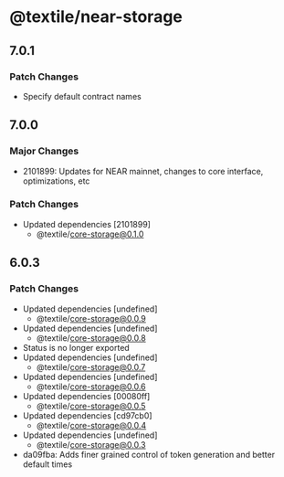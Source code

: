 # @textile/near-storage

## 7.0.1

### Patch Changes

- Specify default contract names

## 7.0.0

### Major Changes

- 2101899: Updates for NEAR mainnet, changes to core interface, optimizations, etc

### Patch Changes

- Updated dependencies [2101899]
  - @textile/core-storage@0.1.0

## 6.0.3

### Patch Changes

- Updated dependencies [undefined]
  - @textile/core-storage@0.0.9
- Updated dependencies [undefined]
  - @textile/core-storage@0.0.8
- Status is no longer exported
- Updated dependencies [undefined]
  - @textile/core-storage@0.0.7
- Updated dependencies [undefined]
  - @textile/core-storage@0.0.6
- Updated dependencies [00080ff]
  - @textile/core-storage@0.0.5
- Updated dependencies [cd97cb0]
  - @textile/core-storage@0.0.4
- Updated dependencies [undefined]
  - @textile/core-storage@0.0.3
- da09fba: Adds finer grained control of token generation and better default times
